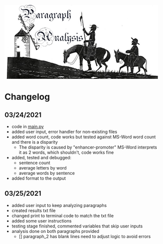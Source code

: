 ![Paragraph Analysis](Resources/header.jpg)

# Changelog

## **03/24/2021**
- code in [main.py](main.py)
- added user input, error handler for non-existing files
- added word count, code works but tested against MS-Word word count and there is a disparity
    - The disparity is caused by "enhancer-promoter" MS-Word interprets it as 2 words, which shouldn't, code works fine
- added, tested and debugged:
    - sentence count
    - average letters by word
    - average words by sentence
- added format to the output

## **03/25/2021**
- added user input to keep analyzing paragraphs
- created results txt file
- changed print to terminal code to match the txt file
- added some user instructions
- testing stage finished, commented variables that skip user inputs
- analysis done on both paragraphs provided
    - [] paragraph_2 has blank lines need to adjust logic to avoid errors
